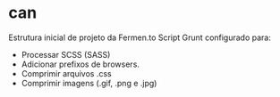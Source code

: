 can
===

Estrutura inicial de projeto da Fermen.to
Script Grunt configurado para:
 - Processar SCSS (SASS)
 - Adicionar prefixos de browsers.
 - Comprimir arquivos .css
 - Comprimir imagens (.gif, .png e .jpg)
